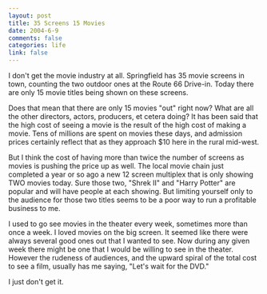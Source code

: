 ```yaml
--- 
layout: post
title: 35 Screens 15 Movies
date: 2004-6-9
comments: false
categories: life
link: false
---
```

I don't get the movie industry at all. Springfield has 35 movie screens in town, counting the two outdoor ones at the Route 66 Drive-in. Today there are only 15 movie titles being shown on these screens.

Does that mean that there are only 15 movies "out" right now? What are all the other directors, actors, producers, et cetera doing? It has been said that the high cost of seeing a movie is the result of the high cost of making a movie. Tens of millions are spent on movies these days, and admission prices certainly reflect that as they approach $10 here in the rural mid-west.

But I think the cost of having more than twice the number of screens as movies is pushing the price up as well. The local movie chain just completed a year or so ago a new 12 screen multiplex that is only showing TWO movies today. Sure those two, "Shrek II" and "Harry Potter" are popular and will have people at each showing. But limiting yourself only to the audience for those two titles seems to be a poor way to run a profitable business to me.

I used to go see movies in the theater every week, sometimes more than once a week. I loved movies on the big screen. It seemed like there were always several good ones out that I wanted to see. Now during any given week there might be one that I would be willing to see in the theater. However the rudeness of audiences, and the upward spiral of the total cost to see a film, usually has me saying, "Let's wait for the DVD."

I just don't get it.

